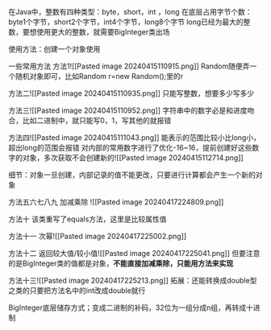 在Java中，整数有四种类型：byte，short，int ，long
在底层占用字节个数：byte1个字节，short2个字节，int4个字节，long8个字节
long已经为最大的整数，要想使用更大的整数，就需要BigInteger类出场

使用方法：创建一个对象使用

一些常用方法
方法1![[Pasted image 20240415110915.png]]
Random随便弄一个随机对象即可，比如Random r=new Random();里的r

方法二![[Pasted image 20240415110935.png]]
只能写整数，想要多少写多少

方法三![[Pasted image 20240415110952.png]]
字符串中的数字必是和进度吻合，比如二进制中，就只能写0，1，写其他的就报错

方法四![[Pasted image 20240415111043.png]]
能表示的范围比较小比long小，超出long的范围会报错
对内部的常用数字进行了优化-16~16，提前创建好这些数字的对象，多次获取不会创建新的![[Pasted image 20240415112714.png]]

细节：对象一旦创建，内部记录的值不能更改，只要进行计算都会产生一个新的对象

方法五六七八九
加减乘除
![[Pasted image 20240417224809.png]]

方法十
该类重写了equals方法，这里是比较属性值

方法十一
次幂![[Pasted image 20240417225002.png]]

方法十二
返回较大值/较小值![[Pasted image 20240417225041.png]]
但要注意的是BigInteger类的值都是对象，**不能直接加减乘除，只能用方法来实现**

方法十三![[Pasted image 20240417225213.png]]
拓展：还能转换成double型之类的只要把方法名中的int改成double就行

BigInteger底层储存方式；变成二进制的补码，32位为一组分成n组，再转成十进制
